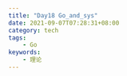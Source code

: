 ```yaml
---
title: "Day18 Go_and_sys"
date: 2021-09-07T07:28:31+08:00
category: tech
tags:
    - Go
keywords:
    - 理论
---
```

